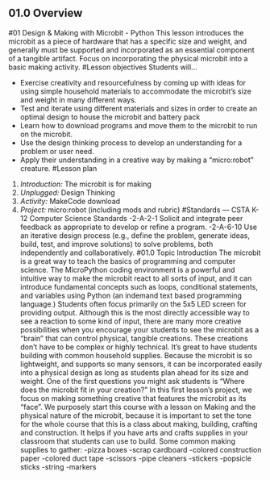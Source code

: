 ## 01.0 Overview
#01 Design & Making with Microbit - Python
This lesson introduces the microbit as a piece of hardware that has a specific size and weight, and generally must be supported and incorporated as an essential component of a tangible artifact. Focus on incorporating the physical microbit into a basic making activity.
#Lesson objectives
Students will…
- Exercise creativity and resourcefulness by coming up with ideas for using simple household materials to accommodate the microbit’s size and weight in many different ways.
- Test and iterate using different materials and sizes in order to create an optimal design to house the microbit and battery pack
- Learn how to download programs and move them to the microbit to run on the microbit.
- Use the design thinking process to develop an understanding for a problem or user need.
- Apply their understanding in a creative way by making a “micro:robot” creature.
#Lesson plan
1. *Introduction:* The microbit is for making
2. *Unplugged:* Design Thinking
3. *Activity:* MakeCode download
4. *Project:* micro:robot (including mods and rubric)
#Standards — CSTA K-12 Computer Science Standards
-2-A-2-1 Solicit and integrate peer feedback as appropriate to develop or refine a program.
-2-A-6-10 Use an iterative design process (e.g., define the problem, generate ideas, build, test, and improve solutions) to solve problems, both independently and collaboratively.
#01.0 Topic Introduction
The microbit is a great way to teach the basics of programming and computer science. The MicroPython coding environment is a powerful and intuitive way to make the microbit react to all sorts of input, and it can introduce fundamental concepts such as loops, conditional statements, and variables using Python (an indemand text based programming language.)
Students often focus primarily on the 5x5 LED screen for providing output. Although this is the most directly accessible way to see a reaction to some kind of input, there are many more creative possibilities when you encourage your students to see the microbit as a “brain” that can control physical, tangible creations.
These creations don’t have to be complex or highly technical. It’s great to have students building with common household supplies. Because the microbit is so lightweight, and supports so many sensors, it can be incorporated easily into a physical design as long as students plan ahead for its size and weight. One of the first questions you might ask students is “Where does the microbit fit in your creation?”
In this first lesson’s project, we focus on making something creative that features the microbit as its “face”. We purposely start this course with a lesson on Making and the physical nature of the microbit, because it is important to set the tone for the whole course that this is a class about making, building, crafting and construction. It helps if you have arts and crafts supplies in your classroom that students can use to build.
Some common making supplies to gather:
-pizza boxes
-scrap cardboard
-colored construction paper
-colored duct tape
-scissors
-pipe cleaners
-stickers
-popsicle sticks
-string
-markers


